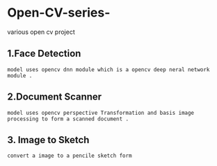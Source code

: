 # Open-CV-series-
various open cv project
  ## 1.Face Detection 
    model uses opencv dnn module which is a opencv deep neral network module .
  ## 2.Document Scanner
    model uses opencv perspective Transformation and basis image processing to form a scanned document .
  ## 3. Image to Sketch
    convert a image to a pencile sketch form
  
